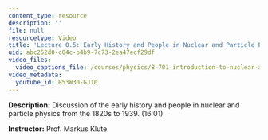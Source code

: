 ```yaml
---
content_type: resource
description: ''
file: null
resourcetype: Video
title: 'Lecture 0.5: Early History and People in Nuclear and Particle Physics (16:01)'
uid: abc252d0-c04c-b4b9-7c73-2ea47ecf29df
video_files:
  video_captions_file: /courses/physics/8-701-introduction-to-nuclear-and-particle-physics-fall-2020/video-lectures/chapter-0.-introduction/lecture-0.5-early-history-and-people-in-nuclear-and-particle-physics-16-01/B53W30-GJ10.vtt
video_metadata:
  youtube_id: B53W30-GJ10
---
```


**Description:** Discussion of the early history and people in nuclear and particle physics from the 1820s to 1939. (16:01)

**Instructor:** Prof. Markus Klute
